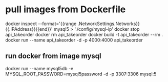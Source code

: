 # pull images from Dockerfile

docker inspect --format='{{range .NetworkSettings.Networks}}{{.IPAddress}}{{end}}' mysql5 > './config/mysql-ip'
docker stop api_takeorder
docker rm api_takeorder
docker build -t api_takeorder --rm .
docker run --name api_takeorder -d -p 4000:4000 api_takeorder

## run docker from image mysql

docker run --name mysql5db -e MYSQL_ROOT_PASSWORD=mysql5password -d -p 3307:3306 mysql:5
